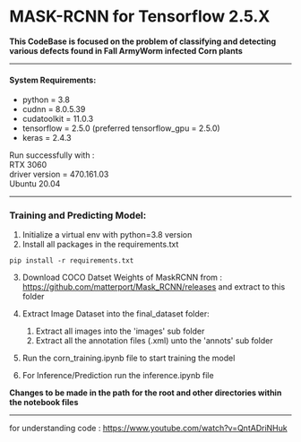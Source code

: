 # MASK-RCNN for Tensorflow 2.5.X

<b>This CodeBase is focused on the problem of classifying and detecting various defects found in Fall ArmyWorm infected Corn plants </b><br>

<hr>


#### System Requirements:
* python = 3.8
* cudnn = 8.0.5.39
* cudatoolkit = 11.0.3
* tensorflow = 2.5.0 (preferred tensorflow_gpu = 2.5.0)
* keras = 2.4.3

Run successfully with :<br>
RTX 3060 <br>
driver version = 470.161.03 <br>
Ubuntu 20.04
<br>
<hr>

### Training and Predicting Model:
1. Initialize a virtual env with python=3.8 version
2. Install all packages in the requirements.txt

```
pip install -r requirements.txt
```
3. Download COCO Datset Weights of MaskRCNN from : https://github.com/matterport/Mask_RCNN/releases and extract to this folder
4. Extract Image Dataset into the final_dataset folder:
   1. Extract all images into the 'images' sub folder
   2. Extract all the annotation files (.xml) unto the 'annots' sub folder 

5. Run the corn_training.ipynb file to start training the model
6. For Inference/Prediction run the inference.ipynb file 

<b>Changes to be made in the path for the root and other directories within the notebook files </b>

<hr>

for understanding code : https://www.youtube.com/watch?v=QntADriNHuk
